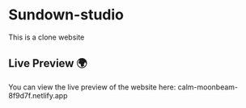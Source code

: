 # Sundown-studio
This is a clone website
## Live Preview 🌍  
You can view the live preview of the website here: calm-moonbeam-8f9d7f.netlify.app
